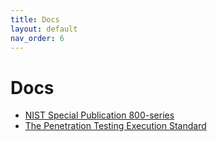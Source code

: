 ```yaml
---
title: Docs
layout: default
nav_order: 6
---
```


# Docs

- [NIST Special Publication 800-series](https://csrc.nist.gov/publications/sp800)
- [The Penetration Testing Execution Standard](http://www.pentest-standard.org)
